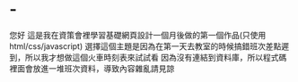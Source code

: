 # -
您好
這是我在資策會裡學習基礎網頁設計一個月後做的第一個作品(只使用html/css/javascript)
選擇這個主題是因為在第一天去教室的時候搞錯班次差點遲到，所以我才想做這個火車時刻表來試試看
因為沒有連結到資料庫，所以程式碼裡面會放進一堆班次資料，導致內容雜亂請見諒


